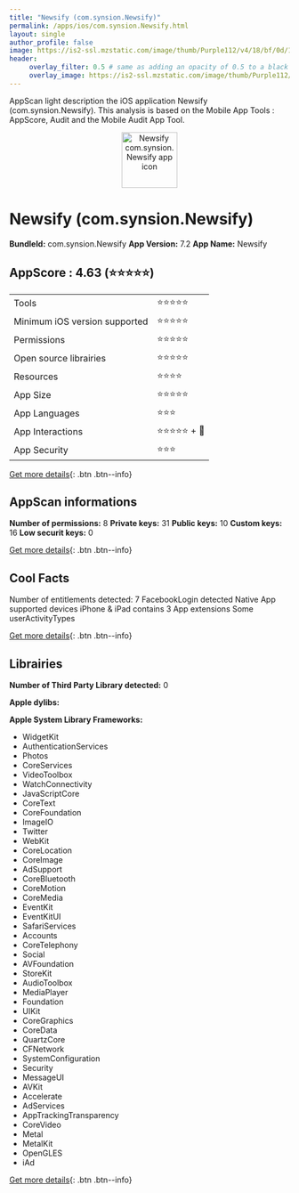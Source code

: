 ```yaml
---
title: "Newsify (com.synsion.Newsify)"
permalink: /apps/ios/com.synsion.Newsify.html
layout: single
author_profile: false
image: https://is2-ssl.mzstatic.com/image/thumb/Purple112/v4/18/bf/0d/18bf0df5-d271-a6fa-f36c-bc632307f4e0/AppIcon-1x_U007emarketing-0-7-0-85-220.png/512x512bb.jpg
header: 
     overlay_filter: 0.5 # same as adding an opacity of 0.5 to a black background
     overlay_image: https://is2-ssl.mzstatic.com/image/thumb/Purple112/v4/18/bf/0d/18bf0df5-d271-a6fa-f36c-bc632307f4e0/AppIcon-1x_U007emarketing-0-7-0-85-220.png/512x512bb.jpg
---
```

AppScan light description the iOS application Newsify (com.synsion.Newsify). This analysis is based on the Mobile App Tools : AppScore, Audit and the Mobile Audit App Tool.

  
  
<div style="text-align: center;"><img src="https://is2-ssl.mzstatic.com/image/thumb/Purple112/v4/18/bf/0d/18bf0df5-d271-a6fa-f36c-bc632307f4e0/AppIcon-1x_U007emarketing-0-7-0-85-220.png/512x512bb.jpg" width="100" height="100" alt="Newsify com.synsion.Newsify app icon"></div>  
  
# Newsify (com.synsion.Newsify)

**BundleId:** com.synsion.Newsify
**App Version:** 7.2
**App Name:** Newsify


## AppScore : 4.63 (⭐️⭐️⭐️⭐️⭐️) 

<table>
<tr><td> Tools </td><td> ⭐️⭐️⭐️⭐️⭐️ </td></tr>
<tr><td> Minimum iOS version supported </td><td> ⭐️⭐️⭐️⭐️⭐️ </td></tr>
<tr><td> Permissions </td><td> ⭐️⭐️⭐️⭐️⭐️ </td></tr>
<tr><td> Open source librairies </td><td> ⭐️⭐️⭐️⭐️⭐️ </td></tr>
<tr><td> Resources </td><td> ⭐️⭐️⭐️⭐️ </td></tr>
<tr><td> App Size </td><td> ⭐️⭐️⭐️⭐️⭐️ </td></tr>
<tr><td> App Languages </td><td> ⭐️⭐️⭐️ </td></tr>
<tr><td> App Interactions </td><td> ⭐️⭐️⭐️⭐️⭐️ + 🌟 </td></tr>
<tr><td> App Security </td><td> ⭐️⭐️⭐️ </td></tr>
</table>

[Get more details](/pricing.html){: .btn .btn--info}  
  
## AppScan informations 

**Number of permissions:** 8
**Private keys:** 31
**Public keys:** 10
**Custom keys:** 16
**Low securit keys:** 0
  
[Get more details](/pricing.html){: .btn .btn--info}

## Cool Facts

Number of entitlements detected: 7
FacebookLogin detected
Native App
supported devices iPhone & iPad
contains 3 App extensions
Some userActivityTypes
  
[Get more details](/pricing.html){: .btn .btn--info}

## Librairies 
**Number of Third Party Library detected:** 0

**Apple dylibs:**


**Apple System Library Frameworks:**
- WidgetKit
- AuthenticationServices
- Photos
- CoreServices
- VideoToolbox
- WatchConnectivity
- JavaScriptCore
- CoreText
- CoreFoundation
- ImageIO
- Twitter
- WebKit
- CoreLocation
- CoreImage
- AdSupport
- CoreBluetooth
- CoreMotion
- CoreMedia
- EventKit
- EventKitUI
- SafariServices
- Accounts
- CoreTelephony
- Social
- AVFoundation
- StoreKit
- AudioToolbox
- MediaPlayer
- Foundation
- UIKit
- CoreGraphics
- CoreData
- QuartzCore
- CFNetwork
- SystemConfiguration
- Security
- MessageUI
- AVKit
- Accelerate
- AdServices
- AppTrackingTransparency
- CoreVideo
- Metal
- MetalKit
- OpenGLES
- iAd


  
[Get more details](/pricing.html){: .btn .btn--info}

